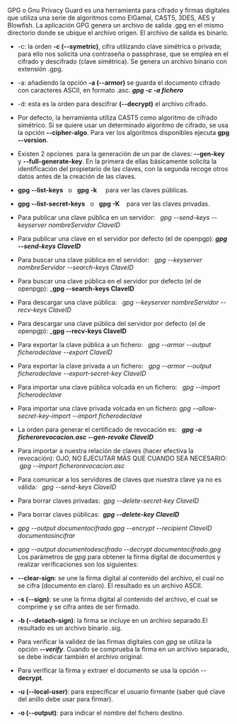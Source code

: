 GPG o Gnu Privacy Guard es una herramienta para cifrado y firmas digitales que utiliza una serie de algoritmos como ElGamal, CAST5, 3DES, AES y Blowfish. La aplicación GPG genera un archivo de salida .gpg en el mismo directorio donde se ubique el archivo origen. El archivo de salida es binario.

- -c: la orden **-c (--symetric)**, cifra utilizando clave simétrica o privada; para ello nos solicita una contraseña o passphrase, que se emplea en el cifrado y descifrado (clave simétrica). Se genera un archivo binario con extensión .gpg.
- -a: añadiendo la opción **-a (--armor)** se guarda el documento cifrado con caracteres ASCII, en formato .asc. _**gpg -c -a fichero**_
- -d: esta es la orden para descifrar **(--decrypt)** el archivo cifrado.
- Por defecto, la herramienta utiliza CAST5 como algoritmo de cifrado simétrico. Si se quiere usar un determinado algoritmo de cifrado, se usa la opción **--cipher-algo**. Para ver los algoritmos disponibles ejecuta **gpg --version**.
- Existen 2 opciones  para la generación de un par de claves: **--gen-key**  y **--full-generate-key**. En la primera de ellas básicamente solicita la identificación del propietario de las claves, con la segunda recoge otros datos antes de la creación de las claves.
- **gpg --list-keys**   o   **gpg -k**     para ver las claves públicas.
- **gpg --list-secret-keys**   o   **gpg -K**    para ver las claves privadas.
- Para publicar una clave pública en un servidor:   _gpg --send-keys --keyserver nombreServidor ClaveID_
- Para publicar una clave en el servidor por defecto (el de openpgp): _**gpg --send-keys ClaveID**_
- Para buscar una clave pública en el servidor:   _gpg --keyserver nombreServidor --search-keys ClaveID_
- Para buscar una clave pública en el servidor por defecto (el de openpgp): _**gpg --search-keys ClaveID**  
- Para descargar una clave pública:   _gpg --keyserver nombreServidor --recv-keys ClaveID_
- Para descargar una clave pública del servidor por defecto (el de openpgp): _**gpg --recv-keys ClaveID**  
- Para exportar la clave pública a un fichero:   _gpg --armor --output ficherodeclave --export ClaveID_
- Para exportar la clave privada a un fichero:   _gpg --armor --output ficherodeclave --export-secret-key ClaveID_
- Para importar una clave pública volcada en un fichero:   _gpg --import ficherodeclave_
- Para importar una clave privada volcada en un fichero: _gpg --allow-secret-key-import --import ficherodeclave_
- La orden para generar el certificado de revocación es:   _**gpg -o ficherorevocacion.asc --gen-revoke ClaveID**_
- Para importar a nuestra relación de claves (hacer efectiva la revocación): OJO, NO EJECUTAR MÁS QUE CUANDO SEA NECESARIO:   _gpg --import ficherorevocacion.asc_ 
- Para comunicar a los servidores de claves que nuestra clave ya no es válida:   _gpg --send-keys ClaveID_
- Para borrar claves privadas:  _gpg --delete-secret-key_ _ClaveID_
- Para borrar claves públicas:  **_gpg --delete-key ClaveID_**
- _gpg --output documentocifrado.gpg --encrypt --recipient ClaveID documentosincifrar_
- _gpg --output documentodescifrado --decrypt documentocifrado.gpg_
Los parámetros de _gpg_ para obtener la firma digital de documentos y realizar verificaciones son los siguientes:

- **--clear-sign**: se une la firma digital al contenido del archivo, el cual no se cifra (documento en claro). El resultado es un archivo ASCII.
- **-s (--sign)**: se une la firma digital al contenido del archivo, el cual se comprime y se cifra antes de ser firmado.
- **-b (--detach-sign)**: la firma se incluye en un archivo separado.El resultado es un archivo binario .sig.
- Para verificar la validez de las firmas digitales con _gpg_ se utiliza la opción **--_verify_**. Cuando se comprueba la firma en un archivo separado, se debe indicar también el archivo original.
- Para verificar la firma y extraer el documento se usa la opción -- **decrypt**.
- **-u (--local-user)**: para especificar el usuario firmante (saber qué clave del anillo debe usar para firmar).
- **-o (--output)**: para indicar el nombre del fichero destino.